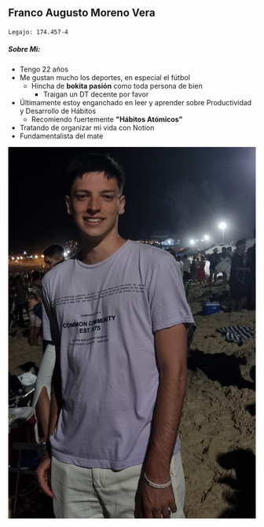 ## Franco Augusto Moreno Vera
~~~
Legajo: 174.457-4 
~~~
##### Sobre Mi:
- Tengo 22 años
- Me gustan mucho los deportes, en especial el fútbol
    - Hincha de **bokita pasión** como toda persona de bien
        - Traigan un DT decente por favor
- Últimamente estoy enganchado en leer y aprender sobre Productividad y Desarrollo de Hábitos
  - Recomiendo fuertemente **"Hábitos Atómicos"**
- Tratando de organizar mi vida con Notion
- Fundamentalista del mate

![Acá estaría mi foto](foto.jpeg)
